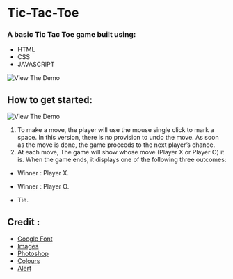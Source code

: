 # Tic-Tac-Toe
### A basic Tic Tac Toe game built using:
* HTML
* CSS
* JAVASCRIPT



  

![View The Demo](https://i.imgur.com/X9MWcV0.jpg)


## How to get started:
![View The Demo](https://i.imgur.com/wiv0U20.jpg)
1. To make a move, the player will use the mouse single click to mark a space. In this version, there is no provision to undo the move. As soon as the move is done, the game proceeds to the next player’s chance.
2. At each move, The game will show whose move (Player X or Player O) it is. When the game ends, it displays one of the following three outcomes:

* Winner : Player X.

* Winner : Player O.

* Tie.

## Credit :
* [Google Font](https://fonts.google.com/)
* [Images](https://www.freepik.com/)
* [Photoshop](https://www.photopea.com/)
* [Colours](http://colours.neilorangepeel.com/)
* [Alert](https://sweetalert.js.org/guides/)

